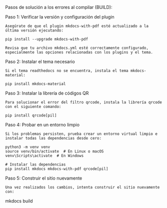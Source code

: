 
Pasos de solución a los errores al compilar (BUILD):

Paso 1: Verificar la versión y configuración del plugin

    Asegúrate de que el plugin mkdocs-with-pdf esté actualizado a la última versión ejecutando:

    pip install --upgrade mkdocs-with-pdf

    Revisa que tu archivo mkdocs.yml esté correctamente configurado, especialmente las opciones relacionadas con los plugins y el tema.

Paso 2: Instalar el tema necesario

    Si el tema readthedocs no se encuentra, instala el tema mkdocs-material:

    pip install mkdocs-material

Paso 3: Instalar la librería de códigos QR

    Para solucionar el error del filtro qrcode, instala la librería qrcode con el siguiente comando:

    pip install qrcode[pil]

Paso 4: Probar en un entorno limpio

    Si los problemas persisten, prueba crear un entorno virtual limpio e instalar todas las dependencias desde cero:

    python3 -m venv venv
    source venv/bin/activate  # En Linux o macOS
    venv\Scripts\activate  # En Windows

    # Instalar las dependencias
    pip install mkdocs mkdocs-with-pdf qrcode[pil]

Paso 5: Construir el sitio nuevamente

    Una vez realizados los cambios, intenta construir el sitio nuevamente con:

mkdocs build